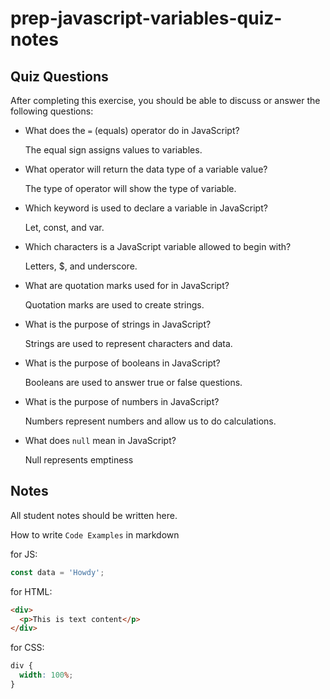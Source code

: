 # prep-javascript-variables-quiz-notes

## Quiz Questions

After completing this exercise, you should be able to discuss or answer the following questions:

- What does the `=` (equals) operator do in JavaScript?

  The equal sign assigns values to variables.

- What operator will return the data type of a variable value?

  The type of operator will show the type of variable.

- Which keyword is used to declare a variable in JavaScript?

  Let, const, and var.

- Which characters is a JavaScript variable allowed to begin with?

  Letters, $, and underscore.

- What are quotation marks used for in JavaScript?

  Quotation marks are used to create strings.

- What is the purpose of strings in JavaScript?

  Strings are used to represent characters and data.

- What is the purpose of booleans in JavaScript?

  Booleans are used to answer true or false questions.

- What is the purpose of numbers in JavaScript?

  Numbers represent numbers and allow us to do calculations.

- What does `null` mean in JavaScript?

  Null represents emptiness

## Notes

All student notes should be written here.

How to write `Code Examples` in markdown

for JS:

```javascript
const data = 'Howdy';
```

for HTML:

```html
<div>
  <p>This is text content</p>
</div>
```

for CSS:

```css
div {
  width: 100%;
}
```
